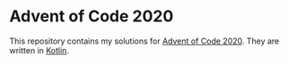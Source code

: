 # Advent of Code 2020

This repository contains my solutions for [Advent of Code 2020](https://adventofcode.com/2020). They are written in [Kotlin](https://kotlinlang.org/).
